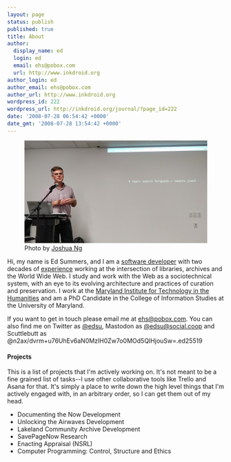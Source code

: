```yaml
---
layout: page
status: publish
published: true
title: About
author:
  display_name: ed
  login: ed
  email: ehs@pobox.com
  url: http://www.inkdroid.org
author_login: ed
author_email: ehs@pobox.com
author_url: http://www.inkdroid.org
wordpress_id: 222
wordpress_url: http://inkdroid.org/journal/?page_id=222
date: '2008-07-28 06:54:42 +0000'
date_gmt: '2008-07-28 13:54:42 +0000'
---
```


<figure>
  <img class="img-responsive" src="/images/twarc.jpg">
  <figcaption>Photo by <a href="https://twitter.com/joshuatj/status/1063207047607410689">Joshua Ng</a></figcaption>
</figure>

Hi, my name is Ed Summers, and I am a [software developer] with two decades of
[experience] working at the intersection of libraries, archives and the World
Wide Web. I study and work with the Web as a sociotechnical system, with an eye
to its evolving architecture and practices of curation and preservation. I work
at the [Maryland Institute for Technology in the Humanities] and am a PhD
Candidate in the College of Information Studies at the University of Maryland.

If you want to get in touch please email me at [ehs@pobox.com]. You can also
find me on Twitter as [\@edsu], Mastodon as [\@edsu@social.coop] and Scuttlebutt
as \@n2ax/dvrm+u76UhEv6aN0MzlH0Zw7o0MOd5QIHjouSw=.ed25519

#### Projects

This is a list of projects that I'm actively working on. It's not meant to be a
fine grained list of tasks--I use other collaborative tools like Trello and
Asana for that. It's simply a place to write down the high level things that I'm
actively engaged with, in an arbitrary order, so I can get them out of my head.

* Documenting the Now Development
* Unlocking the Airwaves Development
* Lakeland Community Archive Development
* SavePageNow Research
* Enacting Appraisal (NSRL)
* Computer Programming: Control, Structure and Ethics

[software developer]: https://github.com/edsu
[Maryland Institute for Technology in the Humanities]: http://mith.umd.edu
[experience]: http://inkdroid.org/ehs/
[ehs@pobox.com]: mailto:ehs@pobox.com
[\@edsu]: https://twitter.com/edsu
[\@edsu@social.coop]: https://social.coop/@edsu

